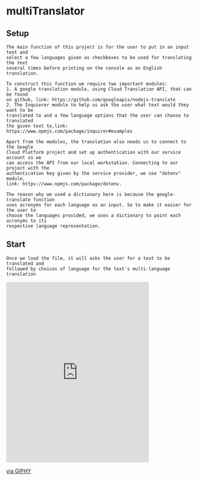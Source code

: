 # multiTranslator

## Setup

```
The main function of this project is for the user to put in an input text and 
select a few languages given as checkboxes to be used for translating the text 
several times before printing on the console as an English translation.

To construct this function we require two important modules:
1. A google translation module, using Cloud Translation API, that can be found 
on github, link: https://github.com/googleapis/nodejs-translate
2. The Inquierer module to help us ask the user what text would they want to be 
translated to and a few language options that the user can choose to translated 
the given text to,link: https://www.npmjs.com/package/inquirer#examples

Apart from the modules, the translation also needs us to connect to the Google 
Cloud Platform project and set up authentication with our service account so we
can access the API from our local workstation. Connecting to our project with the
authentication key given by the service provider, we use "dotenv" module, 
link: https://www.npmjs.com/package/dotenv.

The reason why we used a dictionary here is because the google-translate function 
uses acronyms for each language as an input. So to make it easier for the user to 
choose the languages provided, we uses a dictionary to point each acronyms to its 
respective language representation.
```

## Start

```
Once we load the file, it will asks the user for a text to be translated and 
followed by choices of language for the text's multi-language translation
```

<iframe src="https://giphy.com/embed/jUFIld6xgz1aOYDTsI" width="380" height="480" frameBorder="0" class="giphy-embed" allowFullScreen></iframe><p><a href="https://giphy.com/gifs/jUFIld6xgz1aOYDTsI">via GIPHY</a></p>
